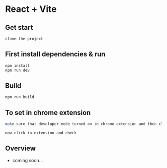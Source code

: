 # React + Vite

## Get start
```bash
clone the project
```

## First install dependencies & run 
```bash
npm install
npm run dev
```

## Build
```bash
npm run build
```

## To set in chrome extension 
```bash
make sure that developer mode turned on in chrome extension and then click in load unpacked and upload newly created dist folder which created by running npm run build

now click in extension and check
```
## Overview
* coming soon...